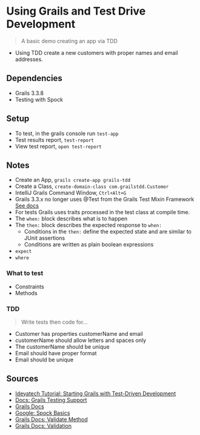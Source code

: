 # Using Grails and Test Drive Development
    
>A basic demo creating an app via TDD
- Using TDD create a new customers with proper names and email addresses.

## Dependencies

- Grails 3.3.8
- Testing with Spock

## Setup

- To test, in the grails console run `test-app`
- Test results report, `test-report`
- View test report, `open test-report`

## Notes

- Create an App, `grails create-app grails-tdd`
- Create a Class, `create-domain-class com.grailstdd.Customer`
- IntelliJ Grails Command Window, `Ctrl+Alt+G`
- Grails 3.3.x no longer uses @Test from the Grails Test Mixin Framework [See docs](https://docs.grails.org/latest/guide/testing.html) 
- For tests Grails uses traits processed in the test class at compile time.
- The `when:` block describes what is to happen
- The `then:` block describes the expected response to `when:`
    - Conditions in the `then:` define the expected state and are similar to JUnit assertions
    - Conditions are written as plain boolean expressions
- `expect`
- `where`

### What to test

- Constraints
- Methods

### TDD

> Write tests then code for...

- Customer has properties customerName and email
- customerName should allow letters and spaces only
- The customerName should be unique
- Email should have proper format
- Email should be unique

## Sources

- [Ideyatech Tutorial: Starting Grails with Test-Driven Development](https://www.ideyatech.com/starting-grails-with-test-driven-development/)
- [Docs: Grails Testing Support](https://testing.grails.org/latest/guide/index.html)
- [Grails Docs](http://grails.github.io/grails-doc/3.0.x/guide/single.html)
- [Google: Spock Basics](https://code.google.com/archive/p/spock/wikis/SpockBasics.wiki)
- [Grails Docs: Validate Method](https://docs.grails.org/latest/ref/Domain%20Classes/validate.html)
- [Grails Docs: Validation](https://docs.grails.org/latest/guide/validation.html)


